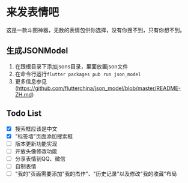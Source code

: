 # 来发表情吧

这是一款斗图神器，无数的表情包供你选择，没有你搜不到，只有你想不到。

## 生成JSONModel
1. 在跟根目录下添加jsons目录，里面放置json文件
2. 在命令行运行`flutter packages pub run json_model`
3. 更多信息参见(https://github.com/flutterchina/json_model/blob/master/README-ZH.md)

## Todo List
- [x] 搜索框应该是中文
- [x] "标签墙"页面添加搜索框
- [ ] 版本更新功能实现
- [ ] 开放头像修改功能
- [ ] 分享表情到QQ、微信
- [ ] 自制表情
- [ ] "我的"页面需要添加"我的杰作"、"历史记录"以及修改"我的收藏"布局
